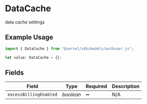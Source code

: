# DataCache

data cache settings

## Example Usage

```typescript
import { DataCache } from "@vercel/sdk/models/authuser.js";

let value: DataCache = {};
```

## Fields

| Field                  | Type                   | Required               | Description            |
| ---------------------- | ---------------------- | ---------------------- | ---------------------- |
| `excessBillingEnabled` | *boolean*              | :heavy_minus_sign:     | N/A                    |